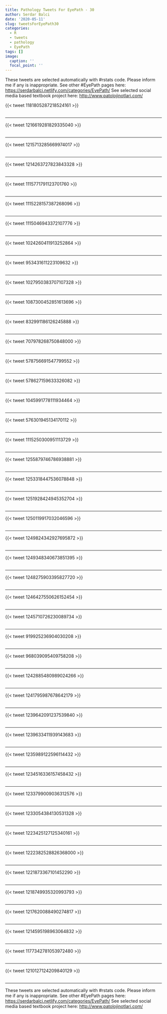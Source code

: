 ```yaml
---
title: Pathology Tweets For EyePath - 30
author: Serdar Balci
date: '2020-05-11'
slug: tweetsForEyePath30
categories:
  - R
  - tweets
  - pathology
  - EyePath
tags: []
image:
  caption: ''
  focal_point: ''
---
```



These tweets are selected automatically with #rstats code. Please inform me if any is inappropriate.
See other #EyePath pages here: https://serdarbalci.netlify.com/categories/EyePath/ 
See selected social media based textbook project here: http://www.patolojinotlari.com/

{{< tweet 1181805287218524161 >}}
<br>
<br>
<hr>
{{< tweet 1216619281829335040 >}}
<br>
<br>
<hr>
{{< tweet 1215713285669974017 >}}
<br>
<br>
<hr>
{{< tweet 1214263727823843328 >}}
<br>
<br>
<hr>
{{< tweet 1115771791123701760 >}}
<br>
<br>
<hr>
{{< tweet 1115228157387268096 >}}
<br>
<br>
<hr>
{{< tweet 1115046943372107776 >}}
<br>
<br>
<hr>
{{< tweet 1024260411913252864 >}}
<br>
<br>
<hr>
{{< tweet 953431611223109632 >}}
<br>
<br>
<hr>
{{< tweet 1027950383707107328 >}}
<br>
<br>
<hr>
{{< tweet 1087300452851613696 >}}
<br>
<br>
<hr>
{{< tweet 832991186126245888 >}}
<br>
<br>
<hr>
{{< tweet 707978268750848000 >}}
<br>
<br>
<hr>
{{< tweet 578756691547799552 >}}
<br>
<br>
<hr>
{{< tweet 578627159633326082 >}}
<br>
<br>
<hr>
{{< tweet 1045991778111934464 >}}
<br>
<br>
<hr>
{{< tweet 576301945134170112 >}}
<br>
<br>
<hr>
{{< tweet 1115250300951113729 >}}
<br>
<br>
<hr>
{{< tweet 1255879746786938881 >}}
<br>
<br>
<hr>
{{< tweet 1253318447536078848 >}}
<br>
<br>
<hr>
{{< tweet 1251928424945352704 >}}
<br>
<br>
<hr>
{{< tweet 1250119917032046596 >}}
<br>
<br>
<hr>
{{< tweet 1249824342927695872 >}}
<br>
<br>
<hr>
{{< tweet 1249348340673851395 >}}
<br>
<br>
<hr>
{{< tweet 1248275903395827720 >}}
<br>
<br>
<hr>
{{< tweet 1246427550626152454 >}}
<br>
<br>
<hr>
{{< tweet 1245710726230089734 >}}
<br>
<br>
<hr>
{{< tweet 919925236904030208 >}}
<br>
<br>
<hr>
{{< tweet 968039095409758208 >}}
<br>
<br>
<hr>
{{< tweet 1242885480989024266 >}}
<br>
<br>
<hr>
{{< tweet 1241795987678642179 >}}
<br>
<br>
<hr>
{{< tweet 1239642091237539840 >}}
<br>
<br>
<hr>
{{< tweet 1239633411939143683 >}}
<br>
<br>
<hr>
{{< tweet 1235989122596114432 >}}
<br>
<br>
<hr>
{{< tweet 1234516336157458432 >}}
<br>
<br>
<hr>
{{< tweet 1233799009036312576 >}}
<br>
<br>
<hr>
{{< tweet 1233054384130531328 >}}
<br>
<br>
<hr>
{{< tweet 1223425127125340161 >}}
<br>
<br>
<hr>
{{< tweet 1222382528826368000 >}}
<br>
<br>
<hr>
{{< tweet 1221873367101452290 >}}
<br>
<br>
<hr>
{{< tweet 1218749935320993793 >}}
<br>
<br>
<hr>
{{< tweet 1217620088490274817 >}}
<br>
<br>
<hr>
{{< tweet 1214595198963064832 >}}
<br>
<br>
<hr>
{{< tweet 1177342781053972480 >}}
<br>
<br>
<hr>
{{< tweet 1210127124209840129 >}}
<br>
<br>
<hr>


These tweets are selected automatically with #rstats code. Please inform me if any is inappropriate.
See other #EyePath pages here: https://serdarbalci.netlify.com/categories/EyePath/ 
See selected social media based textbook project here: http://www.patolojinotlari.com/
